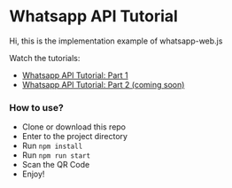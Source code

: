 # Whatsapp API Tutorial

Hi, this is the implementation example of whatsapp-web.js

Watch the tutorials:
- <a href="https://www.youtube.com/watch?v=IRRiN2ZQDc8">Whatsapp API Tutorial: Part 1</a>
- <a href="#">Whatsapp API Tutorial: Part 2 (coming soon)</a>

### How to use?
- Clone or download this repo
- Enter to the project directory
- Run `npm install`
- Run `npm run start`
- Scan the QR Code
- Enjoy!